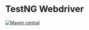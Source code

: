# TestNG Webdriver

[![Maven central](https://maven-badges.herokuapp.com/maven-central/com.dev9/testng-webdriver/badge.svg)](http://mvnrepository.com/artifact/com.dev9/testng-webdriver)